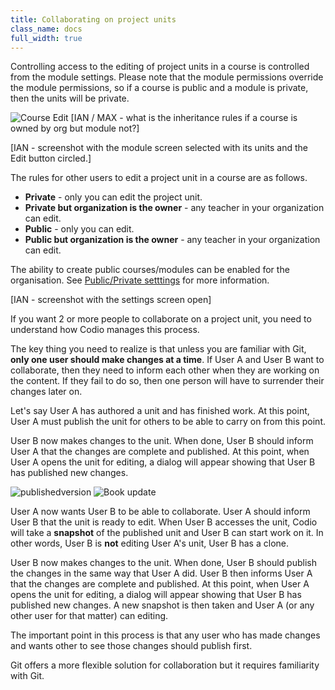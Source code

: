 ```yaml
---
title: Collaborating on project units
class_name: docs
full_width: true
---
```


Controlling access to the editing of project units in a course is controlled from the module settings. Please note that the module permissions override the module permissions, so if a course is public and a module is private, then the units will be private.


<img alt="Course Edit" src="/img/docs/courseedit.png" class="simple"/>
[IAN / MAX - what is the inheritance rules if a course is owned by org but module not?]

[IAN - screenshot with the module screen selected with its units and the Edit button circled.]


The rules for other users to edit a project unit in a course are as follows. 

- **Private** - only you can edit the project unit.
- **Private but organization is the owner** - any teacher in your organization can edit.
- **Public** - only you can edit.
- **Public but organization is the owner** - any teacher in your organization can edit. 


The ability to create public courses/modules can be enabled for the organisation. See [Public/Private setttings](/docs/dashboard/create/public_private) for more information.

[IAN - screenshot with the settings screen open]


If you want 2 or more people to collaborate on a project unit, you need to understand how Codio manages this process.

The key thing you need to realize is that unless you are familiar with Git, **only one user should make changes at a time**. If User A and User B want to collaborate, then they need to inform each other when they are working on the content. If they fail to do so, then one person will have to surrender their changes later on.

Let's say User A has authored a unit and has finished work. At this point, User A must publish the unit for others to be able to carry on from this point.


User B now makes changes to the unit. When done, User B should inform User A that the changes are complete and published. At this point, when User A opens the unit for editing, a dialog will appear showing that User B has published new changes. 

<img alt="publishedversion" src="/img/docs/publishedversion.png" class="simple"/>

<img alt="Book update" src="/img/docs/bookupdate.png" class="simple"/>


User A now wants User B to be able to collaborate. User A should inform User B that the unit is ready to edit. When User B accesses the unit, Codio will take a **snapshot** of the published unit and User B can start work on it. In other words, User B is **not** editing User A's unit, User B has a clone.

User B now makes changes to the unit. When done, User B should publish the changes in the same way that User A did. User B then informs User A that the changes are complete and published. At this point, when User A opens the unit for editing, a dialog will appear showing that User B has published new changes. A new snapshot is then taken and User A (or any other user for that matter) can editing.

The important point in this process is that any user who has made changes and wants other to see those changes should publish first.

Git offers a more flexible solution for collaboration but it requires familiarity with Git.
